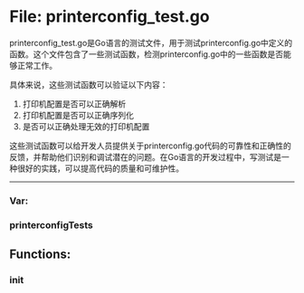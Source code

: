 # File: printerconfig_test.go

printerconfig_test.go是Go语言的测试文件，用于测试printerconfig.go中定义的函数。这个文件包含了一些测试函数，检测printerconfig.go中的一些函数是否能够正常工作。

具体来说，这些测试函数可以验证以下内容：

1. 打印机配置是否可以正确解析
2. 打印机配置是否可以正确序列化
3. 是否可以正确处理无效的打印机配置

这些测试函数可以给开发人员提供关于printerconfig.go代码的可靠性和正确性的反馈，并帮助他们识别和调试潜在的问题。在Go语言的开发过程中，写测试是一种很好的实践，可以提高代码的质量和可维护性。




---

### Var:

### printerconfigTests





## Functions:

### init






